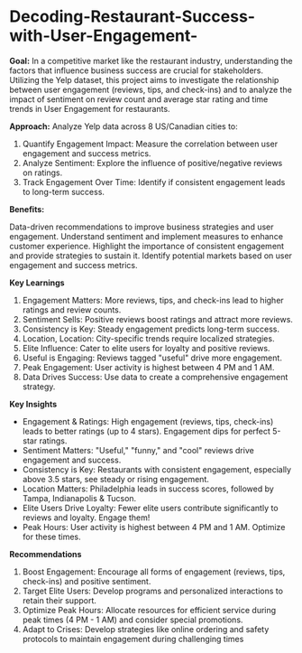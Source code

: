# Decoding-Restaurant-Success-with-User-Engagement-
**Goal:** In a competitive market like the restaurant industry, understanding the factors that influence business success are crucial for stakeholders. Utilizing the Yelp dataset, this project aims to investigate the relationship between user engagement (reviews, tips, and check-ins) and to  analyze the impact of sentiment on review count and average star rating and time trends in User Engagement for restaurants. 

**Approach:** Analyze Yelp data across 8 US/Canadian cities to: 

  1. Quantify Engagement Impact: Measure the correlation between user engagement and success metrics.
  2. Analyze Sentiment: Explore the influence of positive/negative reviews on ratings.
  3. Track Engagement Over Time: Identify if consistent engagement leads to long-term success. 

**Benefits:** 

Data-driven recommendations to improve business strategies and user engagement. Understand sentiment and implement measures to enhance customer experience. Highlight the importance of consistent engagement and provide strategies to sustain it. Identify potential markets based on user engagement and success metrics. 

 

**Key Learnings**

  1. Engagement Matters: More reviews, tips, and check-ins lead to higher ratings and review counts.
  2. Sentiment Sells: Positive reviews boost ratings and attract more reviews.
  3. Consistency is Key: Steady engagement predicts long-term success.
  4. Location, Location: City-specific trends require localized strategies.
  5. Elite Influence: Cater to elite users for loyalty and positive reviews.
  6. Useful is Engaging: Reviews tagged "useful" drive more engagement.
  7. Peak Engagement: User activity is highest between 4 PM and 1 AM.
  8. Data Drives Success: Use data to create a comprehensive engagement strategy. 

 

**Key Insights**  

  * Engagement & Ratings: High engagement (reviews, tips, check-ins) leads to better ratings (up to 4 stars). Engagement dips for perfect 5-star ratings.
  * Sentiment Matters: "Useful," "funny," and "cool" reviews drive engagement and success.
  * Consistency is Key: Restaurants with consistent engagement, especially above 3.5 stars, see steady or rising engagement.
  * Location Matters: Philadelphia leads in success scores, followed by Tampa, Indianapolis & Tucson.
  * Elite Users Drive Loyalty: Fewer elite users contribute significantly to reviews and loyalty. Engage them!
  * Peak Hours: User activity is highest between 4 PM and 1 AM. Optimize for these times. 

 

**Recommendations**  

  1. Boost Engagement: Encourage all forms of engagement (reviews, tips, check-ins) and positive sentiment.
  2. Target Elite Users: Develop programs and personalized interactions to retain their support.
  3. Optimize Peak Hours: Allocate resources for efficient service during peak times (4 PM - 1 AM) and consider special promotions.
  4. Adapt to Crises: Develop strategies like online ordering and safety protocols to maintain engagement during challenging times  
